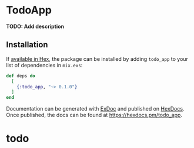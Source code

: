 # TodoApp

**TODO: Add description**

## Installation

If [available in Hex](https://hex.pm/docs/publish), the package can be installed
by adding `todo_app` to your list of dependencies in `mix.exs`:

```elixir
def deps do
  [
    {:todo_app, "~> 0.1.0"}
  ]
end
```

Documentation can be generated with [ExDoc](https://github.com/elixir-lang/ex_doc)
and published on [HexDocs](https://hexdocs.pm). Once published, the docs can
be found at <https://hexdocs.pm/todo_app>.

# todo
